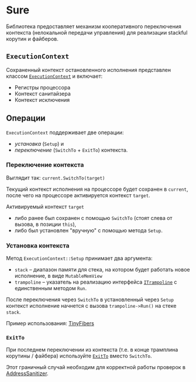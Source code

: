 # Sure

Библиотека предоставляет механизм кооперативного переключения контекста (нелокальной передачи управления) для реализации stackful корутин и файберов.

## `ExecutionContext`

Сохраненный контекст остановленного исполнения представлен классом [`ExecutionContext`](sure/context.hpp) и включает:
- Регистры процессора
- Контекст санитайзера
- Контекст исключения

## Операции

`ExecutionContext` поддерживает две операции:
- _установка_ (`Setup`) и
- _переключение_ (`SwitchTo` + `ExitTo`) контекста.

### Переключение контекста

Выглядит так: `current.SwitchTo(target)`

Текущий контекст исполнения на процессоре будет сохранен в `current`, после чего на процессоре активируется контекст `target`.

Активируемый контекст `target` 
- либо ранее был сохранен с помощью `SwitchTo` (стоят слева от вызова, в позиции `this`),
- либо был установлен "вручную" с помощью метода `Setup`.

### Установка контекста

Метод `ExecutionContext::Setup` принимает два аргумента:
- `stack` – диапазон памяти для стека, на котором будет работать новое исполнение, в виде `MutableMemView`
- `trampoline` – указатель на реализацию интерфейса [`ITrampoline`](sure/trampoline.hpp) с единственным методом `Run`.

После переключения через `SwitchTo` в установленный через `Setup` контекст исполнение начнется с вызова `trampoline->Run()` на стеке `stack`.

Пример использования: [TinyFibers](https://gitlab.com/Lipovsky/tinyfibers/)

### `ExitTo`

При последнем переключении из контекста (т.е. в конце трамплина корутины / файбера) используйте [`ExitTo`](https://gitlab.com/Lipovsky/sure/-/blob/f51d01b54a529b445f1be51eae515629ba8c8001/sure/context.hpp#L43) вместо `SwitchTo`.

Этот граничный случай необходим для корректной работы проверок в [AddressSanitizer](https://clang.llvm.org/docs/AddressSanitizer.html).
